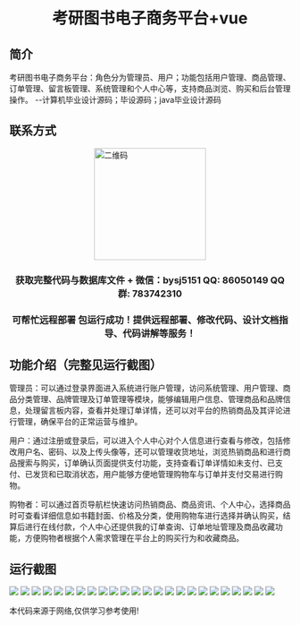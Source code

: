 <p><h1 align="center">考研图书电子商务平台+vue</h1></p>

## 简介
考研图书电子商务平台：角色分为管理员、用户；功能包括用户管理、商品管理、订单管理、留言板管理、系统管理和个人中心等，支持商品浏览、购买和后台管理操作。    --计算机毕业设计源码；毕设源码；java毕业设计源码


## 联系方式
<img src="https://bs-1329754181.cos.ap-shanghai.myqcloud.com/wx.jpg" alt="二维码" style="display: block; margin: 0 auto;" width="200px">
<p><h3 align="center">获取完整代码与数据库文件 + 微信：bysj5151 QQ: 86050149 QQ群: 783742310</h3></p>
<p><h3 align="center">可帮忙远程部署 包运行成功！提供远程部署、修改代码、设计文档指导、代码讲解等服务！</h3></p>

## 功能介绍（完整见运行截图）
管理员：可以通过登录界面进入系统进行账户管理，访问系统管理、用户管理、商品分类管理、品牌管理及订单管理等模块，能够编辑用户信息、管理商品和品牌信息，处理留言板内容，查看并处理订单详情，还可以对平台的热销商品及其评论进行管理，确保平台的正常运营与维护。

用户：通过注册或登录后，可以进入个人中心对个人信息进行查看与修改，包括修改用户名、密码、以及上传头像等，还可以管理收货地址，浏览热销商品和进行商品搜索与购买，订单确认页面提供支付功能，支持查看订单详情如未支付、已支付、已发货和已取消状态，用户能够方便地管理购物车与订单并支付交易进行购物。

购物者：可以通过首页导航栏快速访问热销商品、商品资讯、个人中心，选择商品时可查看详细信息如书籍封面、价格及分类，使用购物车进行选择并确认购买，结算后进行在线付款，个人中心还提供我的订单查询、订单地址管理及商品收藏功能，方便购物者根据个人需求管理在平台上的购买行为和收藏商品。


## 运行截图
![](https://bs-1329754181.cos.ap-shanghai.myqcloud.com/ssm/KaoyanBookECommercePlatform/img/001.jpg)
![](https://bs-1329754181.cos.ap-shanghai.myqcloud.com/ssm/KaoyanBookECommercePlatform/img/002.jpg)
![](https://bs-1329754181.cos.ap-shanghai.myqcloud.com/ssm/KaoyanBookECommercePlatform/img/003.jpg)
![](https://bs-1329754181.cos.ap-shanghai.myqcloud.com/ssm/KaoyanBookECommercePlatform/img/004.jpg)
![](https://bs-1329754181.cos.ap-shanghai.myqcloud.com/ssm/KaoyanBookECommercePlatform/img/005.jpg)
![](https://bs-1329754181.cos.ap-shanghai.myqcloud.com/ssm/KaoyanBookECommercePlatform/img/006.jpg)
![](https://bs-1329754181.cos.ap-shanghai.myqcloud.com/ssm/KaoyanBookECommercePlatform/img/007.jpg)
![](https://bs-1329754181.cos.ap-shanghai.myqcloud.com/ssm/KaoyanBookECommercePlatform/img/008.jpg)
![](https://bs-1329754181.cos.ap-shanghai.myqcloud.com/ssm/KaoyanBookECommercePlatform/img/009.jpg)
![](https://bs-1329754181.cos.ap-shanghai.myqcloud.com/ssm/KaoyanBookECommercePlatform/img/010.jpg)
![](https://bs-1329754181.cos.ap-shanghai.myqcloud.com/ssm/KaoyanBookECommercePlatform/img/011.jpg)
![](https://bs-1329754181.cos.ap-shanghai.myqcloud.com/ssm/KaoyanBookECommercePlatform/img/012.jpg)
![](https://bs-1329754181.cos.ap-shanghai.myqcloud.com/ssm/KaoyanBookECommercePlatform/img/013.jpg)
![](https://bs-1329754181.cos.ap-shanghai.myqcloud.com/ssm/KaoyanBookECommercePlatform/img/014.jpg)
![](https://bs-1329754181.cos.ap-shanghai.myqcloud.com/ssm/KaoyanBookECommercePlatform/img/015.jpg)
![](https://bs-1329754181.cos.ap-shanghai.myqcloud.com/ssm/KaoyanBookECommercePlatform/img/016.jpg)
![](https://bs-1329754181.cos.ap-shanghai.myqcloud.com/ssm/KaoyanBookECommercePlatform/img/017.jpg)
![](https://bs-1329754181.cos.ap-shanghai.myqcloud.com/ssm/KaoyanBookECommercePlatform/img/018.jpg)
![](https://bs-1329754181.cos.ap-shanghai.myqcloud.com/ssm/KaoyanBookECommercePlatform/img/019.jpg)
![](https://bs-1329754181.cos.ap-shanghai.myqcloud.com/ssm/KaoyanBookECommercePlatform/img/020.jpg)
![](https://bs-1329754181.cos.ap-shanghai.myqcloud.com/ssm/KaoyanBookECommercePlatform/img/021.jpg)
![](https://bs-1329754181.cos.ap-shanghai.myqcloud.com/ssm/KaoyanBookECommercePlatform/img/022.jpg)
![](https://bs-1329754181.cos.ap-shanghai.myqcloud.com/ssm/KaoyanBookECommercePlatform/img/023.jpg)
![](https://bs-1329754181.cos.ap-shanghai.myqcloud.com/ssm/KaoyanBookECommercePlatform/img/024.jpg)

<p>本代码来源于网络,仅供学习参考使用!</p>
